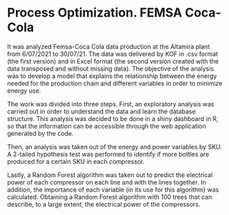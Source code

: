 # Process Optimization. FEMSA Coca-Cola

It was analyzed Femsa-Coca Cola data production at the Altamira plant from 6/07/2021 
to 30/07/21. The data was delivered by KOF in .csv format (the first version) and 
in Excel format (the second version created with the data transposed and without missing data).
The objective of the analysis was to develop a model that explains the relationship 
between the energy needed for the production chain and different variables in order 
to minimize energy use. 

The work was divided into three steps. First, an exploratory analysis was carried out in
order to understand the data and learn the database structure. This analysis was 
decided to be done in a shiny dashboard in R, so that the information can be 
accessible through the web application generated by the code.

Then, an analysis was taken out of the energy and power variables by SKU. 
A 2-tailed hypothesis test was performed to identify if more bottles are 
produced for a certain SKU in each compressor.

Lastly, a Random Forest algorithm was taken out to predict the electrical power of 
each compressor on each line and with the lines together. In addition, the importance of 
each variable (in its use for this algorithm) was calculated. Obtaining a  Random Forest 
algorithm with 100 trees that can describe, to a large extent, the electrical 
power of the compressors.



